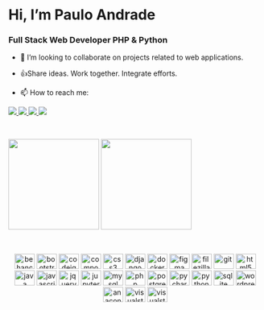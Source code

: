  <h1> Hi, I’m Paulo Andrade </h1>
  <h3>Full Stack Web Developer PHP & Python</h3>
  
  
- 👀 I’m looking to collaborate on projects related to web applications.
- 👍Share ideas. Work together. Integrate efforts.

- 📫 How to reach me: 

<div>
	<a href="mailto:eupauloandrade@gmail.com" target="_blank">
		<img src="https://img.shields.io/badge/Gmail-D14836?style=for-the-badge&logo=gmail&logoColor=white">
	</a>
	<a href="https://pauloandrade.dev.br/" target="_blank">
		<img src="https://img.shields.io/badge/website-000000?style=for-the-badge&logo=About.me&logoColor=white">
	</a>
	<a href="https://www.linkedin.com/in/devpauloandrade/" target="_blank">
		<img src="https://img.shields.io/badge/LinkedIn-0077B5?style=for-the-badge&logo=linkedin&logoColor=white">
	</a>
	<a href="https://www.youtube.com/channel/UCNwsmiLGTNcVZBhYFXu1x-g/videos" target="_blank">
		<img src="https://img.shields.io/badge/YouTube-FF0000?style=for-the-badge&logo=youtube&logoColor=white">
	</a>
</div>
       

<p>&nbsp;</p>

<div>
<a href="https://github.com/Paulo-AndradeDev"></a>
<img height="180em" src="https://github-readme-stats.vercel.app/api?username=Paulo-AndradeDev&show_icons=true&theme=dracula&include_all_commits=true&count_private=true"/>
<img height="180em" src="https://github-readme-stats.vercel.app/api/top-langs/?username=Paulo-AndradeDev&layout=compact&langs_count=16&theme=dracula"/>
</div>

<p>&nbsp;</p>

<div style="display: inline-block;">
  <center>
<img height="30" width="40" src="https://cdn.jsdelivr.net/gh/devicons/devicon/icons/behance/behance-original.svg" alt="behance"/>
            <img height="30" width="40" src="https://cdn.jsdelivr.net/gh/devicons/devicon/icons/bootstrap/bootstrap-original-wordmark.svg" alt="bootstrap 5"/>
            <img height="30" width="40" src="https://cdn.jsdelivr.net/gh/devicons/devicon/icons/codeigniter/codeigniter-plain-wordmark.svg" alt="codeigniter 4"/>
            <img height="30" width="40" src="https://cdn.jsdelivr.net/gh/devicons/devicon/icons/composer/composer-original.svg" alt="composer"/>
            <img height="30" width="40" src="https://cdn.jsdelivr.net/gh/devicons/devicon/icons/css3/css3-original.svg" alt="css3"/>
            <img height="30" width="40" src="https://cdn.jsdelivr.net/gh/devicons/devicon/icons/django/django-plain.svg" alt="django" />
            <img height="30" width="40" src="https://cdn.jsdelivr.net/gh/devicons/devicon/icons/docker/docker-original-wordmark.svg" alt="docker"/>
            <img height="30" width="40" src="https://cdn.jsdelivr.net/gh/devicons/devicon/icons/figma/figma-original.svg" alt="figma"/>
            <img height="30" width="40" src="https://cdn.jsdelivr.net/gh/devicons/devicon/icons/filezilla/filezilla-plain.svg" alt="filezilla"/>
            <img height="30" width="40" src="https://cdn.jsdelivr.net/gh/devicons/devicon/icons/git/git-original-wordmark.svg" alt="git"/>
            <img height="30" width="40" src="https://cdn.jsdelivr.net/gh/devicons/devicon/icons/html5/html5-original.svg" alt="html5"/>
            <img height="30" width="40" src="https://cdn.jsdelivr.net/gh/devicons/devicon/icons/java/java-original-wordmark.svg" alt="java" />
            <img height="30" width="40" src="https://cdn.jsdelivr.net/gh/devicons/devicon/icons/javascript/javascript-original.svg" alt="javascript"/>
            <img height="30" width="40" src="https://cdn.jsdelivr.net/gh/devicons/devicon/icons/jquery/jquery-original-wordmark.svg" alt="jquery"/>
            <img height="30" width="40" src="https://cdn.jsdelivr.net/gh/devicons/devicon/icons/jupyter/jupyter-original.svg" alt="jupyter" />
            <img height="30" width="40" src="https://cdn.jsdelivr.net/gh/devicons/devicon/icons/mysql/mysql-original.svg" alt="mysql"/>
            <img height="30" width="40" src="https://cdn.jsdelivr.net/gh/devicons/devicon/icons/php/php-original.svg" alt="php" />
            <img height="30" width="40" src="https://cdn.jsdelivr.net/gh/devicons/devicon/icons/postgresql/postgresql-original-wordmark.svg" alt="postgresql"/>
            <img height="30" width="40" src="https://cdn.jsdelivr.net/gh/devicons/devicon/icons/pycharm/pycharm-original.svg" alt="pycharm"/>
            <img height="30" width="40" src="https://cdn.jsdelivr.net/gh/devicons/devicon/icons/python/python-original.svg" alt="python"/>
            <img height="30" width="40" src="https://cdn.jsdelivr.net/gh/devicons/devicon/icons/sqlite/sqlite-original-wordmark.svg" alt="sqlite"/>
            <img height="30" width="40" src="https://cdn.jsdelivr.net/gh/devicons/devicon/icons/wordpress/wordpress-original.svg" alt="wordpress"/>
            <img height="30" width="40" src="https://cdn.jsdelivr.net/gh/devicons/devicon/icons/anaconda/anaconda-original-wordmark.svg" alt="anaconda"/>
            <img height="30" width="40" src="https://cdn.jsdelivr.net/gh/devicons/devicon/icons/visualstudio/visualstudio-plain.svg" alt="visualstudio"/>
	    <img height="30" width="40" src="https://commons.wikimedia.org/wiki/File:W3Schools_logo.svg" alt="visualstudio"/>
	    
  </center>
    </div>
    

<p>&nbsp;</p>
    

      

